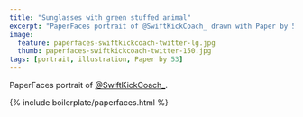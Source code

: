 ```yaml
---
title: "Sunglasses with green stuffed animal"
excerpt: "PaperFaces portrait of @SwiftKickCoach_ drawn with Paper by 53 on an iPad."
image: 
  feature: paperfaces-swiftkickcoach-twitter-lg.jpg
  thumb: paperfaces-swiftkickcoach-twitter-150.jpg
tags: [portrait, illustration, Paper by 53]
---
```


PaperFaces portrait of [@SwiftKickCoach_](http://twitter.com/SwiftKickCoach_).

{% include boilerplate/paperfaces.html %}
